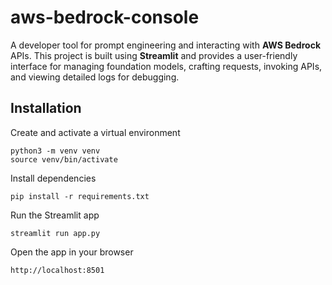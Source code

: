 # aws-bedrock-console

A developer tool for prompt engineering and interacting with **AWS Bedrock**
APIs. This project is built using **Streamlit** and provides a user-friendly
interface for managing foundation models, crafting requests, invoking APIs, and
viewing detailed logs for debugging.

## Installation

Create and activate a virtual environment

```
python3 -m venv venv
source venv/bin/activate 
```

Install dependencies

```
pip install -r requirements.txt
```

Run the Streamlit app

```
streamlit run app.py
```

Open the app in your browser

```
http://localhost:8501
```